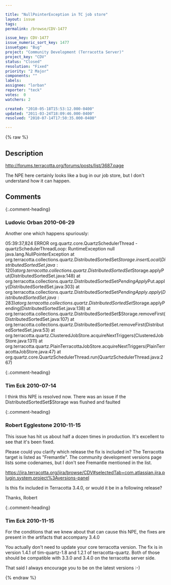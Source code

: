 ```yaml
---

title: "NullPointerException in TC job store"
layout: issue
tags: 
permalink: /browse/CDV-1477

issue_key: CDV-1477
issue_numeric_sort_key: 1477
issuetype: "Bug"
project: "Community Development (Terracotta Server)"
project_key: "CDV"
status: "Closed"
resolution: "Fixed"
priority: "2 Major"
components: ""
labels: 
assignee: "lorban"
reporter: "teck"
votes:  0
watchers: 2

created: "2010-05-18T15:53:12.000-0400"
updated: "2011-03-24T18:09:46.000-0400"
resolved: "2010-07-14T17:50:35.000-0400"

---
```




{% raw %}



## Description

<div markdown="1" class="description">

http://forums.terracotta.org/forums/posts/list/3687.page

The NPE here certainly looks like a bug in our job store, but I don't understand how it can happen. 



</div>

## Comments


{:.comment-heading}
### **Ludovic Orban** <span class="date">2010-06-29</span>

<div markdown="1" class="comment">

Another one which happens spuriously:

05:39:37,824 ERROR org.quartz.core.QuartzSchedulerThread  - quartzSchedulerThreadLoop: RuntimeException null
java.lang.NullPointerException
	at org.terracotta.collections.quartz.DistributedSortedSet$Storage.insertLocal(DistributedSortedSet.java:120)
	at org.terracotta.collections.quartz.DistributedSortedSet$Storage.applyPut(DistributedSortedSet.java:148)
	at org.terracotta.collections.quartz.DistributedSortedSet$PendingApply$Put.apply(DistributedSortedSet.java:303)
	at org.terracotta.collections.quartz.DistributedSortedSet$PendingApply.apply(DistributedSortedSet.java:283)
	at org.terracotta.collections.quartz.DistributedSortedSet$Storage.applyPending(DistributedSortedSet.java:138)
	at org.terracotta.collections.quartz.DistributedSortedSet$Storage.removeFirst(DistributedSortedSet.java:107)
	at org.terracotta.collections.quartz.DistributedSortedSet.removeFirst(DistributedSortedSet.java:53)
	at org.terracotta.quartz.ClusteredJobStore.acquireNextTriggers(ClusteredJobStore.java:1311)
	at org.terracotta.quartz.PlainTerracottaJobStore.acquireNextTriggers(PlainTerracottaJobStore.java:47)
	at org.quartz.core.QuartzSchedulerThread.run(QuartzSchedulerThread.java:267)


</div>


{:.comment-heading}
### **Tim Eck** <span class="date">2010-07-14</span>

<div markdown="1" class="comment">

I think this NPE is resolved now. There was an issue if the DistributedSortedSet$Storage was flushed and faulted


</div>


{:.comment-heading}
### **Robert Egglestone** <span class="date">2010-11-15</span>

<div markdown="1" class="comment">

This issue has hit us about half a dozen times in production. It's excellent to see that it's been fixed.

Please could you clarify which release the fix is included in? The Terracotta target is listed as "Fremantle". The community development versions page lists some codenames, but I don't see Fremantle mentioned in the list.

https://jira.terracotta.org/jira/browse/CDV#selectedTab=com.atlassian.jira.plugin.system.project%3Aversions-panel

Is this fix included in Terracotta 3.4.0, or would it be in a following release?

Thanks,
Robert

</div>


{:.comment-heading}
### **Tim Eck** <span class="date">2010-11-15</span>

<div markdown="1" class="comment">

For the conditions that we knew about that can cause this NPE, the fixes are present in the artifacts that accompany 3.4.0

You actually don't need to update your core terracotta version. The fix is in version 1.4.1 of tim-quartz-1.8 and 1.2.1 of terracotta-quartz. Both of those should be compatible with 3.3.0 and 3.4.0 on the terracotta server side.

That said I always encourage you to be on the latest versions :-)




</div>



{% endraw %}
